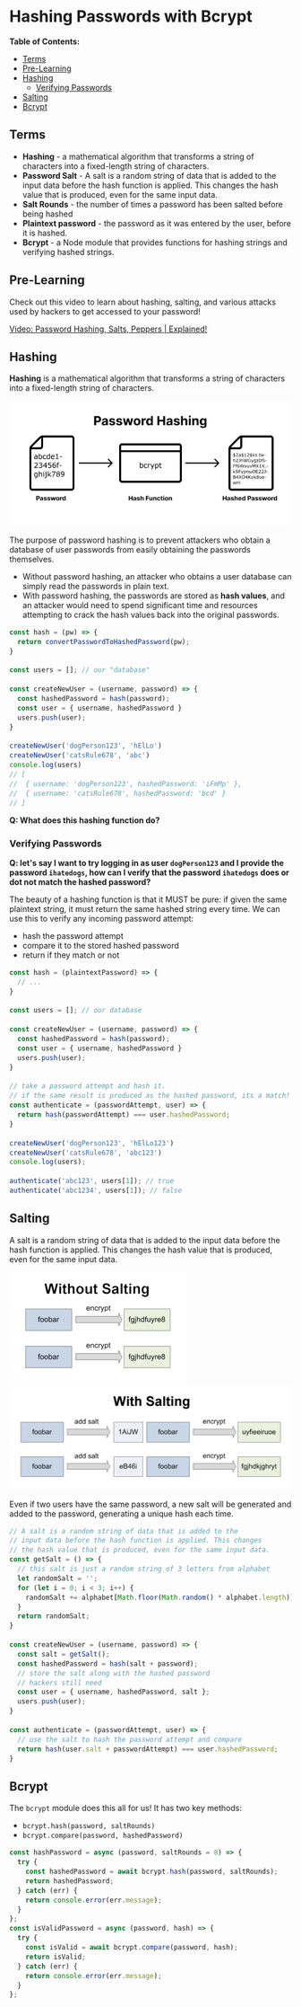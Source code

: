# Hashing Passwords with Bcrypt

**Table of Contents:**
- [Terms](#terms)
- [Pre-Learning](#pre-learning)
- [Hashing](#hashing)
  - [Verifying Passwords](#verifying-passwords)
- [Salting](#salting)
- [Bcrypt](#bcrypt)

## Terms

* **Hashing** - a mathematical algorithm that transforms a string of characters into a fixed-length string of characters. 
* **Password Salt** - A salt is a random string of data that is added to the input data before the hash function is applied. This changes the hash value that is produced, even for the same input data.
* **Salt Rounds** - the number of times a password has been salted before being hashed
* **Plaintext password** - the password as it was entered by the user, before it is hashed.
* **Bcrypt** - a Node module that provides functions for hashing strings and verifying hashed strings.

## Pre-Learning

Check out this video to learn about hashing, salting, and various attacks used by hackers to get accessed to your password! 

[Video: Password Hashing, Salts, Peppers | Explained!](https://www.youtube.com/watch?v=--tnZMuoK3E&ab_channel=Seytonic)

## Hashing

**Hashing** is a mathematical algorithm that transforms a string of characters into a fixed-length string of characters. 

![alt text](./img/hashing.png)

The purpose of password hashing is to prevent attackers who obtain a database of user passwords from easily obtaining the passwords themselves. 
* Without password hashing, an attacker who obtains a user database can simply read the passwords in plain text. 
* With password hashing, the passwords are stored as **hash values**, and an attacker would need to spend significant time and resources attempting to crack the hash values back into the original passwords.

```js
const hash = (pw) => {
  return convertPasswordToHashedPassword(pw);
}

const users = []; // our "database"

const createNewUser = (username, password) => {
  const hashedPassword = hash(password);
  const user = { username, hashedPassword }
  users.push(user);
}

createNewUser('dogPerson123', 'hElLo')
createNewUser('catsRule678', 'abc')
console.log(users)
// [
//  { username: 'dogPerson123', hashedPassword: 'iFmMp' },
//  { username: 'catsRule678', hashedPassword: 'bcd' }
// ]
```

**Q: What does this hashing function do?**

### Verifying Passwords

**Q: let's say I want to try logging in as user `dogPerson123` and I provide the password `ihatedogs`, how can I verify that the password `ihatedogs` does or dot not match the hashed password?**

The beauty of a hashing function is that it MUST be pure: if given the same plaintext string, it must return the same hashed string every time. We can use this to verify any incoming password attempt:
* hash the password attempt
* compare it to the stored hashed password
* return if they match or not

```js
const hash = (plaintextPassword) => {
  // ...
}

const users = []; // our database

const createNewUser = (username, password) => {
  const hashedPassword = hash(password);
  const user = { username, hashedPassword }
  users.push(user);
}

// take a password attempt and hash it.
// if the same result is produced as the hashed password, its a match!
const authenticate = (passwordAttempt, user) => {
  return hash(passwordAttempt) === user.hashedPassword;
}

createNewUser('dogPerson123', 'hElLo123')
createNewUser('catsRule678', 'abc123')
console.log(users);

authenticate('abc123', users[1]); // true
authenticate('abc1234', users[1]); // false
```

## Salting

A salt is a random string of data that is added to the input data before the hash function is applied. This changes the hash value that is produced, even for the same input data.

![alt text](./img/without-salting.png)
![alt text](./img/with-salting.png)

Even if two users have the same password, a new salt will be generated and added to the password, generating a unique hash each time. 

```js
// A salt is a random string of data that is added to the 
// input data before the hash function is applied. This changes 
// the hash value that is produced, even for the same input data.
const getSalt = () => {
  // this salt is just a random string of 3 letters from alphabet
  let randomSalt = '';
  for (let i = 0; i < 3; i++) {
    randomSalt += alphabet[Math.floor(Math.random() * alphabet.length)];
  }
  return randomSalt;
}

const createNewUser = (username, password) => {
  const salt = getSalt();
  const hashedPassword = hash(salt + password);
  // store the salt along with the hashed password
  // hackers still need 
  const user = { username, hashedPassword, salt };
  users.push(user);
}

const authenticate = (passwordAttempt, user) => {
  // use the salt to hash the password attempt and compare
  return hash(user.salt + passwordAttempt) === user.hashedPassword;
}
```

## Bcrypt

The `bcrypt` module does this all for us! It has two key methods:
* `bcrypt.hash(password, saltRounds)`
* `bcrypt.compare(password, hashedPassword)`

```js
const hashPassword = async (password, saltRounds = 8) => {
  try {
    const hashedPassword = await bcrypt.hash(password, saltRounds);
    return hashedPassword;
  } catch (err) {
    return console.error(err.message);
  }
};
const isValidPassword = async (password, hash) => {
  try {
    const isValid = await bcrypt.compare(password, hash);
    return isValid;
  } catch (err) {
    return console.error(err.message);
  }
};
```
